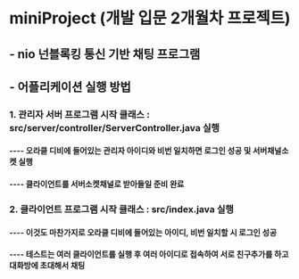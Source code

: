 # miniProject (개발 입문 2개월차 프로젝트)
## - nio 넌블록킹 통신 기반 채팅 프로그램  


## - 어플리케이션 실행 방법
### 1. 관리자 서버 프로그램 시작 클래스 : src/server/controller/ServerController.java 실행
#### ---- 오라클 디비에 들어있는 관리자 아이디와 비번 일치하면 로그인 성공 및 서버채널소켓 실행
#### ---- 클라이언트를 서버소켓채널로 받아들일 준비 완료


### 2. 클라이언트 프로그램 시작 클래스 : src/index.java 실행
#### ---- 이것도 마찬가지로 오라클 디비에 들어있는 아이디, 비번 일치할 시 로그인 성공
#### ---- 테스트는 여러 클라이언트를 실행 후 여러 아이디로 접속하여 서로 친구추가를 하고 대화방에 초대해서 채팅

